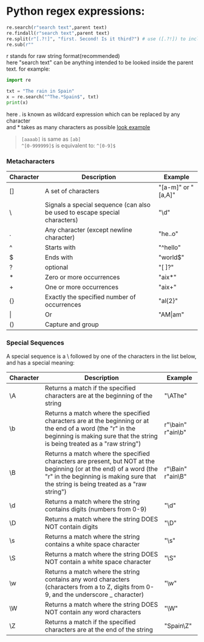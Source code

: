 # Python regex expressions:  
```python
re.search(r"search text",parent text)
re.findall(r"search text",parent text) 
re.split(r"[.?!]", "first. Second! Is it third?") # use ([.?!]) to include the symbols also
re.sub(r""
```

r stands for raw string format(recommended)  
here "search text" can be anything intended to be looked inside the parent text. for example:  


```python
import re

txt = "The rain in Spain"
x = re.search("^The.*Spain$", txt)
print(x)
```

here . is known as wildcard expression which can be replaced by any character  
and * takes as many characters as possible [look example](https://github.com/Dude-901/Google-IT-Automation-with-Python/blob/master/Using%20python%20to%20interact%20with%20operating%20system/repetition%20qualifiers.py)  
>`[aaaab]` is same as `[ab]`  
> `^[0-999999]$` is equivalent to: `^[0-9]$`  

### Metacharacters   
Character |	Description |	Example 
--------- | ----------- | ---------
[] |	A set of characters |	"[a-m]" or "[a,A]"
\ |	Signals a special sequence (can also be used to escape special characters) |	"\d"	
. |	Any character (except newline character) |	"he..o"	
^ |	Starts with |	"^hello"	
$ |	Ends with |	"world$"	
? |	optional |	"[ ]?"	
\* |	Zero or more occurrences |	"aix*"	
\+	| One or more occurrences |	"aix+"	
{} |	Exactly the specified number of occurrences |	"al{2}"	
\| |	Or |	"AM\|am"	
() |	Capture and group
 
### Special Sequences
A special sequence is a \ followed by one of the characters in the list below, and has a special meaning:

Character |	Description |	Example 
--------- | ----------- | ---------
\A |	Returns a match if the specified characters are at the beginning of the string	| "\AThe"	
\b	| Returns a match where the specified characters are at the beginning or at the end of a word (the "r" in the beginning is making sure that the string is being treated as a "raw string")	| r"\bain" r"ain\b"	
\B	| Returns a match where the specified characters are present, but NOT at the beginning (or at the end) of a word (the "r" in the beginning is making sure that the string is being treated as a "raw string")	| r"\Bain" r"ain\B"	
\d	| Returns a match where the string contains digits (numbers from 0-9) |	"\d"	 
\D	| Returns a match where the string DOES NOT contain digits |	"\D"	 
\s	| Returns a match where the string contains a white space character	| "\s"	 
\S	| Returns a match where the string DOES NOT contain a white space character |	"\S"	 
\w	| Returns a match where the string contains any word characters (characters from a to Z, digits from 0-9, and the underscore _ character) |	"\w"	 
\W	| Returns a match where the string DOES NOT contain any word characters	| "\W"	 
\Z	| Returns a match if the specified characters are at the end of the string	| "Spain\Z"  
